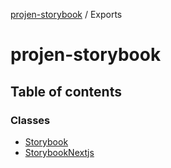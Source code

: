 [projen-storybook](README.md) / Exports

# projen-storybook

## Table of contents

### Classes

- [Storybook](classes/Storybook.md)
- [StorybookNextjs](classes/StorybookNextjs.md)
